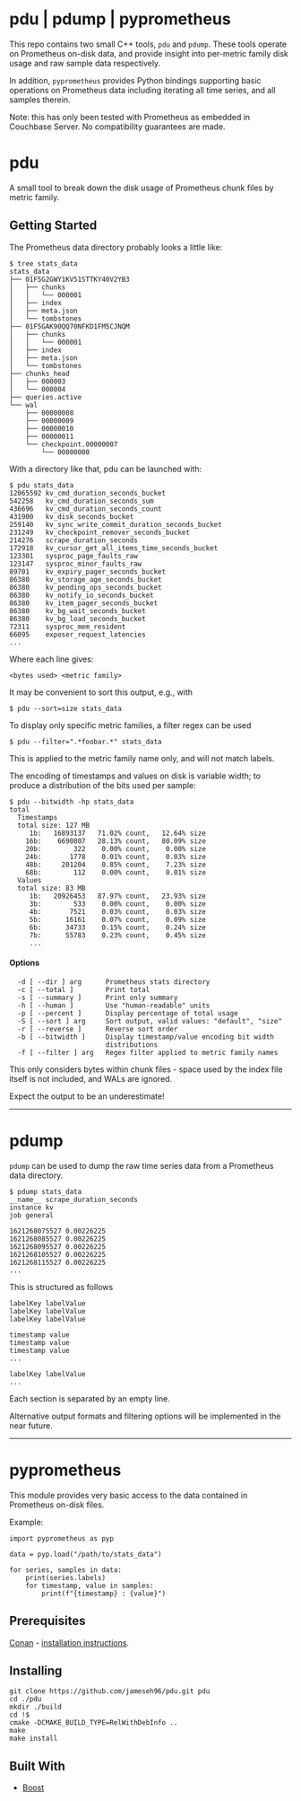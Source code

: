 # pdu | pdump | pyprometheus

This repo contains two small C++ tools, `pdu` and `pdump`. These tools operate on Prometheus on-disk data, and provide insight into per-metric family disk usage and raw sample data respectively.

In addition, `pyprometheus` provides Python bindings supporting basic operations on Prometheus data including iterating all time series, and all samples therein.


Note: this has only been tested with Prometheus as embedded in Couchbase Server. No compatibility guarantees are made.


# pdu

A small tool to break down the disk usage of Prometheus chunk files by metric family.

## Getting Started


The Prometheus data directory probably looks a little like:


```
$ tree stats_data
stats_data
├── 01F5G2GWY1KV51STTKY40V2YB3
│   ├── chunks
│   │   └── 000001
│   ├── index
│   ├── meta.json
│   └── tombstones
├── 01F5GAK90QQ70NFKD1FM5CJNQM
│   ├── chunks
│   │   └── 000001
│   ├── index
│   ├── meta.json
│   └── tombstones
├── chunks_head
│   ├── 000003
│   └── 000004
├── queries.active
└── wal
    ├── 00000008
    ├── 00000009
    ├── 00000010
    ├── 00000011
    └── checkpoint.00000007
        └── 00000000
```

With a directory like that, pdu can be launched with:

```
$ pdu stats_data
12065592 kv_cmd_duration_seconds_bucket
542258   kv_cmd_duration_seconds_sum
436696   kv_cmd_duration_seconds_count
431900   kv_disk_seconds_bucket
259140   kv_sync_write_commit_duration_seconds_bucket
231249   kv_checkpoint_remover_seconds_bucket
214276   scrape_duration_seconds
172918   kv_cursor_get_all_items_time_seconds_bucket
123301   sysproc_page_faults_raw
123147   sysproc_minor_faults_raw
89701    kv_expiry_pager_seconds_bucket
86380    kv_storage_age_seconds_bucket
86380    kv_pending_ops_seconds_bucket
86380    kv_notify_io_seconds_bucket
86380    kv_item_pager_seconds_bucket
86380    kv_bg_wait_seconds_bucket
86380    kv_bg_load_seconds_bucket
72311    sysproc_mem_resident
66095    exposer_request_latencies
...
```

Where each line gives:

```
<bytes used> <metric family>
```

It may be convenient to sort this output, e.g., with

```
$ pdu --sort=size stats_data
```

To display only specific metric families, a filter regex can be used

```
$ pdu --filter=".*foobar.*" stats_data
```

This is applied to the metric family name only, and will not match labels.


The encoding of timestamps and values on disk is variable width; to produce a distribution of the bits used per sample:

```
$ pdu --bitwidth -hp stats_data
total
  Timestamps
  total size: 127 MB
     1b:   16893137   71.02% count,   12.64% size
    16b:    6690807   28.13% count,   80.09% size
    20b:        322    0.00% count,    0.00% size
    24b:       1778    0.01% count,    0.03% size
    48b:     201204    0.85% count,    7.23% size
    68b:        112    0.00% count,    0.01% size
  Values
  total size: 83 MB
     1b:   20926453   87.97% count,   23.93% size
     3b:        533    0.00% count,    0.00% size
     4b:       7521    0.03% count,    0.03% size
     5b:      16161    0.07% count,    0.09% size
     6b:      34733    0.15% count,    0.24% size
     7b:      55783    0.23% count,    0.45% size
     ...

```

#### Options

```
  -d [ --dir ] arg      Prometheus stats directory
  -c [ --total ]        Print total
  -s [ --summary ]      Print only summary
  -h [ --human ]        Use "human-readable" units
  -p [ --percent ]      Display percentage of total usage
  -S [ --sort ] arg     Sort output, valid values: "default", "size"
  -r [ --reverse ]      Reverse sort order
  -b [ --bitwidth ]     Display timestamp/value encoding bit width
                        distributions
  -f [ --filter ] arg   Regex filter applied to metric family names
```

This only considers bytes within chunk files - space used by the index file itself is not included, and WALs are ignored.

Expect the output to be an underestimate!

---

# pdump


`pdump` can be used to dump the raw time series data from a Prometheus data directory.

```
$ pdump stats_data
__name__ scrape_duration_seconds
instance kv
job general

1621268075527 0.00226225
1621268085527 0.00226225
1621268095527 0.00226225
1621268105527 0.00226225
1621268115527 0.00226225
...

```

This is structured as follows

```
labelKey labelValue
labelKey labelValue
labelKey labelValue

timestamp value
timestamp value
timestamp value
...

labelKey labelValue
...
```

Each section is separated by an empty line.

Alternative output formats and filtering options will be implemented in the near future.

---

# pyprometheus

This module provides very basic access to the data contained in Prometheus on-disk files.

Example:


```
import pyprometheus as pyp

data = pyp.load("/path/to/stats_data")

for series, samples in data:
    print(series.labels)
    for timestamp, value in samples:
        print(f"{timestamp} : {value}")
``` 


## Prerequisites

[Conan](https://conan.io/) - [installation instructions](https://docs.conan.io/en/latest/installation.html).

## Installing


```
git clone https://github.com/jameseh96/pdu.git pdu
cd ./pdu
mkdir ./build
cd !$
cmake -DCMAKE_BUILD_TYPE=RelWithDebInfo ..
make
make install
```

## Built With

* [Boost](https://github.com/boostorg/boost)
